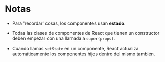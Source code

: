 # Notas

- Para 'recordar' cosas, los componentes usan **estado**.
  
- Todas las clases de componentes de React que tienen un constructor deben empezar con una llamada a `super(props)`.

- Cuando llamas `setState` en un componente, React actualiza automáticamente los componentes hijos dentro del mismo también.

